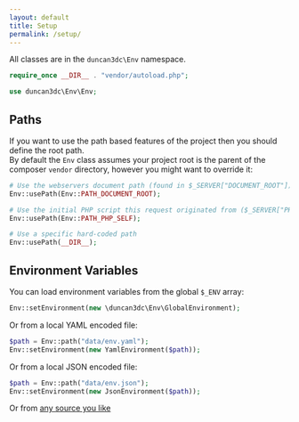 ```yaml
---
layout: default
title: Setup
permalink: /setup/
---
```


All classes are in the `duncan3dc\Env` namespace.

~~~php
require_once __DIR__ . "vendor/autoload.php";

use duncan3dc\Env\Env;
~~~

## Paths

If you want to use the path based features of the project then you should define the root path.  
By default the `Env` class assumes your project root is the parent of the composer `vendor` directory, however you might want to override it:

~~~php
# Use the webservers document path (found in $_SERVER["DOCUMENT_ROOT"])
Env::usePath(Env::PATH_DOCUMENT_ROOT);
~~~

~~~php
# Use the initial PHP script this request originated from ($_SERVER["PHP_SELF"])
Env::usePath(Env::PATH_PHP_SELF);
~~~

~~~php
# Use a specific hard-coded path
Env::usePath(__DIR__);
~~~

## Environment Variables

You can load environment variables from the global `$_ENV` array:

~~~php
Env::setEnvironment(new \duncan3dc\Env\GlobalEnvironment);
~~~

Or from a local YAML encoded file:

~~~php
$path = Env::path("data/env.yaml");
Env::setEnvironment(new YamlEnvironment($path));
~~~

Or from a local JSON encoded file:

~~~php
$path = Env::path("data/env.json");
Env::setEnvironment(new JsonEnvironment($path));
~~~

Or from [any source you like](../usage/custom-environment)
